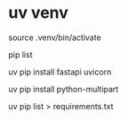 

<!-- uv -->

# uv venv

source .venv/bin/activate

pip list

uv pip install fastapi uvicorn

uv pip install python-multipart

uv pip list > requirements.txt

